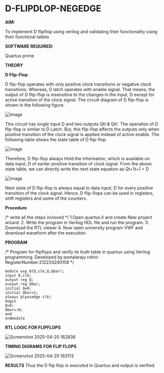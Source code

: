 # D-FLIPDLOP-NEGEDGE

**AIM:**

To implement  D flipflop using verilog and validating their functionality using their functional tables

**SOFTWARE REQUIRED:**

Quartus prime

**THEORY**

**D Flip-Flop**

D flip-flop operates with only positive clock transitions or negative clock transitions. Whereas, D latch operates with enable signal. That means, the output of D flip-flop is insensitive to the changes in the input, D except for active transition of the clock signal. The circuit diagram of D flip-flop is shown in the following figure.

![image](https://github.com/naavaneetha/D-FLIPDLOP-NEGEDGE/assets/154305477/48c81fe8-bc3f-40e7-95e2-519fc155ad51)

This circuit has single input D and two outputs Qtt & Qtt’. The operation of D flip-flop is similar to D Latch. But, this flip-flop affects the outputs only when positive transition of the clock signal is applied instead of active enable. The following table shows the state table of D flip-flop.

![image](https://github.com/naavaneetha/D-FLIPDLOP-NEGEDGE/assets/154305477/e5f3fda7-68ec-4a3a-a0a4-cf6f9cc4ab55)

Therefore, D flip-flop always Hold the information, which is available on data input, D of earlier positive transition of clock signal. From the above state table, we can directly write the next state equation as Qt+1t+1 = D

![image](https://github.com/naavaneetha/D-FLIPDLOP-NEGEDGE/assets/154305477/8592c0d8-2917-4142-91b9-d6c30dd891d2)

Next state of D flip-flop is always equal to data input, D for every positive transition of the clock signal. Hence, D flip-flops can be used in registers, shift registers and some of the counters.

**Procedure**

/* write all the steps invloved */
1.Open quartus II and create New project wizard. 2. Write the program in Verilog HDL
file and run the program. 3. Download the RTL viewer 4. Now open university program
VWF and download waveform after the execution.

**PROGRAM**

/* Program for flipflops and verify its truth table in quartus using Verilog programming. Developed by:somalaraju rohini RegisterNumber:212224240156
*/
```
module exp_8(D,clk,Q,Qbar); 
input D,clk; 
output reg Q; 
output reg Qbar; 
initial Q=0;
initial Qbar=1; 
always @(posedge clk) 
begin 
Q=D; 
Qbar=~D; 
end 
endmodule
```
**RTL LOGIC FOR FLIPFLOPS**

![Screenshot 2025-04-20 162836](https://github.com/user-attachments/assets/eb868082-4d11-4bab-9001-03de3a8ed866)








**TIMING DIGRAMS FOR FLIP FLOPS**







![Screenshot 2025-04-20 163113](https://github.com/user-attachments/assets/b271ea07-1b8f-4a6a-9f87-7a3505ecd089)














**RESULTS**
Thus the D flip flop is executed in Quartus and output is verified
